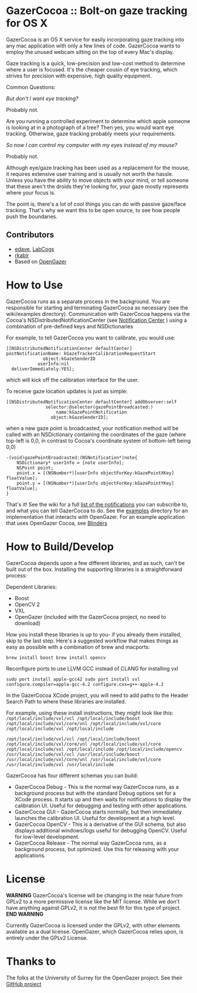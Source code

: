 GazerCocoa :: Bolt-on gaze tracking for OS X
=================================================

GazerCocoa is an OS X service for easily incorporating gaze tracking into any mac application with only a few lines of code. GazerCocoa wants to employ the unused webcam sitting on the top of every Mac's display.

Gaze tracking is a quick, low-precision and low-cost method to determine where a user is focused. It's the cheaper cousin of eye tracking, which strives for precision with expensive, high quality equipment.

Common Questions:

_But don't I want eye tracking?_

Probably not.

Are you running a controlled experiment to determine which apple someone is looking at in a photograph of a tree? Then yes, you would want eye tracking. Otherwise, gaze tracking probably meets your requirements.

_So now I can control my computer with my eyes instead of my mouse?_

Probably not.

Although eye/gaze tracking has been used as a replacement for the mouse, it requires extensive user training and is usually not worth the hassle. Unless you have the ability to move objects with your mind, or tell someone that these aren't the droids they're looking for, your gaze mostly represents where your focus is.

The point is, there's a lot of cool things you can do with passive gaze/face tracking. That's why we want this to be open source, to see how people push the boundaries.

Contributors
------------------------------
* [edave](https://github.com/edave), [LabCogs](http://www.labcogs.com)
* [rkabir](https://github.com/rkabir)
* Based on [OpenGazer](https://github.com/OpenGazer/OpenGazer)

How to Use
=================================================

GazerCocoa runs as a separate process in the background. You are responsible for starting and terminating GazerCocoa as necessary (see the wiki/examples directory). Communication with GazerCocoa happens via the Cocoa's NSDistributedNotificationCenter (see [Notification Center](http://developer.apple.com/library/mac/#documentation/Cocoa/Conceptual/Notifications/Articles/NotificationCenters.html) ) using a combination of pre-defined keys and NSDictionaries

For example, to tell GazerCocoa you want to calibrate, you would use:

```
[[NSDistributedNotificationCenter defaultCenter]
postNotificationName: kGazeTrackerCalibrationRequestStart
              object:kGazeSenderID
            userInfo:nil
  deliverImmediately:YES];
```

which will kick off the calibration interface for the user.

To receive gaze location updates is just as simple:

```
[[NSDistributedNotificationCenter defaultCenter] addObserver:self
               selector:@selector(gazePointBroadcasted:)
                   name:kGazePointNotification
                 object:kGazeSenderID];
```

when a new gaze point is broadcasted, your notification method will be called with an NSDictionary containing the coordinates of the gaze (where top-left is 0,0, in contrast to Cocoa's coordinate system of bottom-left being 0,0)

```
-(void)gazePointBroadcasted:(NSNotification*)note{
    NSDictionary* userInfo = [note userInfo];
    NSPoint point;
    point.x = [(NSNumber*)[userInfo objectForKey:kGazePointXKey] floatValue];
    point.y = [(NSNumber*)[userInfo objectForKey:kGazePointYKey] floatValue];
}
```

That's it! See the wiki for a full [list of the notifications](https://github.com/edave/OpenGazer-Cocoa/wiki/Notifications) you can subscribe to, and what you can tell GazerCocoa to do. See the [examples](https://github.com/edave/OpenGazer-Cocoa/tree/master/examples) directory for an implementation that interacts with OpenGazer. For an example application that uses OpenGazer Cocoa, see [Blinders](http://labcogs.com/blinders)

How to Build/Develop
=================================================
GazerCocoa depends upon a few different libraries, and as such, can't be built out of the box. Installing the supporting libraries is a straightforward process:

Dependent Libraries:

* Boost
* OpenCV 2
* VXL
* OpenGazer (included with the GazerCocoa project, no need to download)

How you install these libraries is up to you- if you already them installed, skip to the last step. Here's a suggested workflow that makes things as easy as possible with a combination of brew and macports:

`brew install boost
brew install opencv
`

Reconfigure ports to use LLVM GCC instead of CLANG for installing vxl

`sudo port install apple-gcc42
sudo port install vxl configure.compiler=apple-gcc-4.2 configure.cxx=g++-apple-4.2
`

In the GazerCocoa XCode project, you will need to add paths to the Header Search Path to where these libraries are installed.

For example, using these install instructions, they might look like this:
`/opt/local/include/vxl/vcl /opt/local/include/boost /opt/local/include/vxl/core/vnl /opt/local/include/vxl/core /opt/local/include/vxl /opt/local/include
`

`/opt/local/include/vxl/vcl /opt/local/include/boost /opt/local/include/vxl/core/vnl /opt/local/include/vxl/core /opt/local/include/vxl /opt/local/include /opt/local/include/opencv /usr/local/include/vxl/vcl /usr/local/include/boost /usr/local/include/vxl/core/vnl /usr/local/include/vxl/core /usr/local/include/vxl /usr/local/include`

GazerCocoa has four different schemas you can build:

* GazerCocoa Debug - This is the normal way GazerCocoa runs, as a background process but with the standard Debug options set for a XCode process. It starts up and then waits for notifications to display the calibration UI. Useful for debugging and testing with other applications.
* GazerCocoa GUI - GazerCocoa starts normally, but then immediately launches the calibration UI. Useful for development at a high level.
* GazerCocoa OpenCV - This is a derivative of the GUI schema, but also displays additional windows/logs useful for debugging OpenCV. Useful for low-level development.
* GazerCocoa Release - The normal way GazerCocoa runs, as a background process, but optimized. Use this for releasing with your applications.

License
=================================================
**WARNING**
GazerCocoa's license will be changing in the near future from GPLv2 to a more permissive license like the MIT license. While we don't have anything against GPLv2, it is not the best fit for this type of project.
**END WARNING**

Currently GazerCocoa is licensed under the GPLv2, with other elements available as a dual license. OpenGazer, which GazerCocoa relies upon, is entirely under the GPLv2 License.

Thanks to
=================================================
The folks at the University of Surrey for the OpenGazer project. See their [GitHub project](https://github.com/OpenGazer/OpenGazer)
